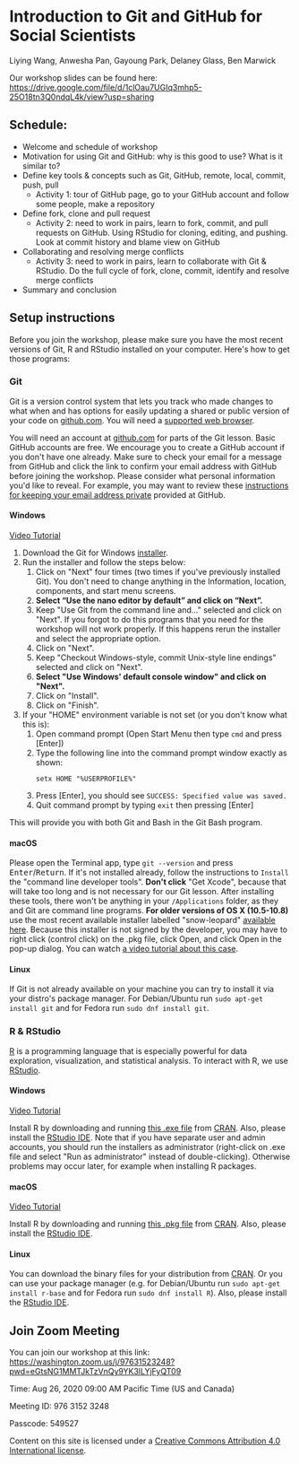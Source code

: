 # Introduction to Git and GitHub for Social Scientists

Liying Wang, Anwesha Pan, Gayoung Park, Delaney Glass, Ben Marwick

Our workshop slides can be found here: https://drive.google.com/file/d/1clOau7UGIq3mhp5-25O18tn3Q0ndqL4k/view?usp=sharing

## Schedule: 

- Welcome and schedule of workshop 
- Motivation for using Git and GitHub: why is this good to use? What is it similar to? 
- Define key tools & concepts such as Git, GitHub, remote, local, commit, push, pull 
    + Activity 1: tour of GitHub page, go to your GitHub account and follow some people, make a repository
- Define fork, clone and pull request 
    + Activity 2: need to work in pairs, learn to fork, commit, and pull requests on GitHub. Using RStudio for cloning, editing, and pushing. Look at commit history and blame view on GitHub 
- Collaborating and resolving merge conflicts 
    + Activity 3: need to work in pairs, learn to collaborate with Git & RStudio. Do the full cycle of fork, clone, commit, identify and resolve merge conflicts
- Summary and conclusion 

## Setup instructions

Before you join the workshop, please make sure you have the most recent versions of Git, R and RStudio installed on your computer. Here's how to get those programs:

  <h3>Git</h3>
  <p>
    Git is a version control system that lets you track who made changes
    to what when and has options for easily updating a shared or public
    version of your code
    on <a href="https://github.com/">github.com</a>. You will need a
    <a href="https://help.github.com/articles/supported-browsers/">supported
    web browser</a>.
  </p>
  <p>
    You will need an account at <a href="https://github.com/">github.com</a>
    for parts of the Git lesson. Basic GitHub accounts are free. We encourage
    you to create a GitHub account if you don't have one already. Make sure to check your email for a message from GitHub and click the link to confirm your email address with GitHub before joining the workshop. 
    Please consider what personal information you'd like to reveal. For
    example, you may want to review these
    <a href="https://help.github.com/articles/keeping-your-email-address-private/">instructions
    for keeping your email address private</a> provided at GitHub.
  </p>

<h4 id="git-windows">Windows</h4>
<a href="https://www.youtube.com/watch?v=339AEqk9c-8">Video Tutorial</a>
<ol>
<li>Download the Git for Windows <a href="https://git-for-windows.github.io/">installer</a>.</li>
<li>Run the installer and follow the steps below:
<ol>
<li>
                Click on "Next" four times (two times if you've previously
                installed Git).  You don't need to change anything
                in the Information, location, components, and start menu screens.
</li>
<li>
<strong>
                Select “Use the nano editor by default” and click on “Next”.
</strong>
</li>
<li>
                Keep "Use Git from the command line and..." selected and click on "Next".
                If you forgot to do this programs that you need for the workshop will not work properly.
                If this happens rerun the installer and select the appropriate option.
</li>
<li>Click on "Next".</li>
<li>
                Keep "Checkout Windows-style, commit Unix-style line endings" selected and click on "Next".
</li>
<li>
<strong>
                Select "Use Windows' default console window" and click on "Next".
</strong>
            </li>
<li>Click on "Install".</li>
<li>Click on "Finish".</li>
</ol>
</li>
<li>
          If your "HOME" environment variable is not set (or you don't know what this is):
<ol>
<li>Open command prompt (Open Start Menu then type <code>cmd</code> and press [Enter])</li>
<li>
              Type the following line into the command prompt window exactly as shown:
<p><code>setx HOME "%USERPROFILE%"</code></p>
</li>
<li>Press [Enter], you should see <code>SUCCESS: Specified value was saved.</code></li>
<li>Quit command prompt by typing <code>exit</code> then pressing [Enter]</li>
</ol>
</li>
</ol>
<p>This will provide you with both Git and Bash in the Git Bash program.</p>

<h4 id="git-macosx">macOS</h4>
<p>
        Please open the Terminal app, type <code>git --version</code> and press
        <kbd>Enter</kbd>/<kbd>Return</kbd>. If it's not installed already,
        follow the instructions to <code>Install</code> the "command line
        developer tools". <strong>Don't click</strong> "Get Xcode", because that will
        take too long and is not necessary for our Git lesson.
        After installing these tools, there won't be anything in your <code>/Applications</code>
        folder, as they and Git are command line programs.
        <strong>For older versions of OS X (10.5-10.8)</strong> use the
        most recent available installer labelled "snow-leopard"
        <a href="http://sourceforge.net/projects/git-osx-installer/files/">available here</a>.
        Because this installer is not signed by the developer, you may have to
        right click (control click) on the .pkg file, click Open, and click
        Open in the pop-up dialog. You can watch
        <a href="https://www.youtube.com/watch?v=9LQhwETCdwY ">a video tutorial about this case</a>.
</p>

<h4 id="git-linux">Linux</h4>
<p>
        If Git is not already available on your machine you can try to
        install it via your distro's package manager. For Debian/Ubuntu run
        <code>sudo apt-get install git</code> and for Fedora run
        <code>sudo dnf install git</code>.
</p>


<h3>R & RStudio</h3>

<p>
    <a href="https://www.r-project.org">R</a> is a programming language
    that is especially powerful for data exploration, visualization, and
    statistical analysis. To interact with R, we use
    <a href="https://www.rstudio.com/">RStudio</a>.
</p>


<h4 id="r-windows">Windows</h4>
<a href="https://www.youtube.com/watch?v=q0PjTAylwoU">Video Tutorial</a>
<p>
        Install R by downloading and running
        <a href="https://cran.r-project.org/bin/windows/base/release.htm">this .exe file</a>
        from <a href="https://cran.r-project.org/index.html">CRAN</a>.
        Also, please install the
        <a href="https://www.rstudio.com/products/rstudio/download/#download">RStudio IDE</a>.
        Note that if you have separate user and admin accounts, you should run the
        installers as administrator (right-click on .exe file and select "Run as
        administrator" instead of double-clicking). Otherwise problems may occur later,
        for example when installing R packages.
</p>

<h4 id="r-macosx">macOS</h4>
<a href="https://www.youtube.com/watch?v=5-ly3kyxwEg">Video Tutorial</a>
<p>
        Install R by downloading and running
        <a href="https://cran.r-project.org/bin/macosx/R-latest.pkg">this .pkg file</a>
        from <a href="https://cran.r-project.org/index.html">CRAN</a>.
        Also, please install the
        <a href="https://www.rstudio.com/products/rstudio/download/#download">RStudio IDE</a>.
</p>

<h4 id="r-linux">Linux</h4>
<p>
        You can download the binary files for your distribution
        from <a href="https://cran.r-project.org/index.html">CRAN</a>. Or
        you can use your package manager (e.g. for Debian/Ubuntu
        run <code>sudo apt-get install r-base</code> and for Fedora run
        <code>sudo dnf install R</code>).  Also, please install the
        <a href="https://www.rstudio.com/products/rstudio/download/#download">RStudio IDE</a>.
</p>

## Join Zoom Meeting

You can join our workshop at this link:
https://washington.zoom.us/j/97631523248?pwd=eGtsNG1MMTJkTzVnQy9YK3lLYjFyQT09

Time: Aug 26, 2020 09:00 AM Pacific Time (US and Canada)

Meeting ID: 976 3152 3248

Passcode: 549527

Content on this site is licensed under a [Creative Commons Attribution 4.0 International license](https://creativecommons.org/licenses/by-sa/4.0/).
